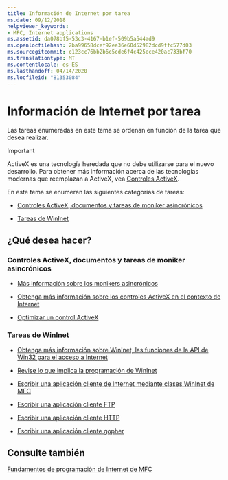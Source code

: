 ```yaml
---
title: Información de Internet por tarea
ms.date: 09/12/2018
helpviewer_keywords:
- MFC, Internet applications
ms.assetid: da078bf5-53c3-4167-b1ef-509b5a544ad9
ms.openlocfilehash: 2ba99658dcef92ee36e60d52982dcd9ffc577d03
ms.sourcegitcommit: c123cc76bb2b6c5cde6f4c425ece420ac733bf70
ms.translationtype: MT
ms.contentlocale: es-ES
ms.lasthandoff: 04/14/2020
ms.locfileid: "81353084"
---
```

# <a name="internet-information-by-task"></a>Información de Internet por tarea

Las tareas enumeradas en este tema se ordenan en función de la tarea que desea realizar.

>[!IMPORTANT]
> ActiveX es una tecnología heredada que no debe utilizarse para el nuevo desarrollo. Para obtener más información acerca de las tecnologías modernas que reemplazan a ActiveX, vea [Controles ActiveX](activex-controls.md).

En este tema se enumeran las siguientes categorías de tareas:

- [Controles ActiveX, documentos y tareas de moniker asincrónicos](#_core_activex_controls.2c_.documents_and_asynchronous_moniker_tasks)

- [Tareas de WinInet](#_core_wininet_tasks)

## <a name="what-do-you-want-to-do"></a>¿Qué desea hacer?

### <a name="activex-controls-documents-and-asynchronous-moniker-tasks"></a><a name="_core_activex_controls.2c_.documents_and_asynchronous_moniker_tasks"></a>Controles ActiveX, documentos y tareas de moniker asincrónicos

- [Más información sobre los monikers asincrónicos](../mfc/asynchronous-monikers-on-the-internet.md)

- [Obtenga más información sobre los controles ActiveX en el contexto de Internet](../mfc/activex-controls-on-the-internet.md)

- [Optimizar un control ActiveX](../mfc/mfc-activex-controls-optimization.md)

### <a name="wininet-tasks"></a><a name="_core_wininet_tasks"></a>Tareas de WinInet

- [Obtenga más información sobre WinInet, las funciones de la API de Win32 para el acceso a Internet](../mfc/wininet-basics.md)

- [Revise lo que implica la programación de WinInet](../mfc/win32-internet-extensions-wininet.md)

- [Escribir una aplicación cliente de Internet mediante clases WinInet de MFC](../mfc/writing-an-internet-client-application-using-mfc-wininet-classes.md)

- [Escribir una aplicación cliente FTP](../mfc/steps-in-a-typical-ftp-client-application.md)

- [Escribir una aplicación cliente HTTP](../mfc/steps-in-a-typical-http-client-application.md)

- [Escribir una aplicación cliente gopher](../mfc/steps-in-a-typical-gopher-client-application.md)

## <a name="see-also"></a>Consulte también

[Fundamentos de programación de Internet de MFC](../mfc/mfc-internet-programming-basics.md)
